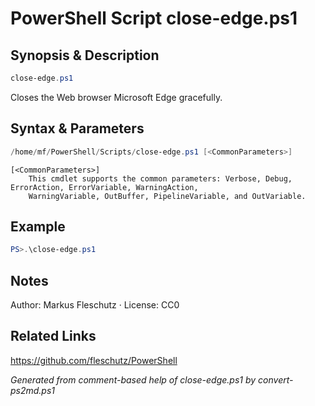 # PowerShell Script close-edge.ps1

## Synopsis & Description
```powershell
close-edge.ps1
```

Closes the Web browser Microsoft Edge gracefully.

## Syntax & Parameters
```powershell
/home/mf/PowerShell/Scripts/close-edge.ps1 [<CommonParameters>]
```

```
[<CommonParameters>]
    This cmdlet supports the common parameters: Verbose, Debug, ErrorAction, ErrorVariable, WarningAction, 
    WarningVariable, OutBuffer, PipelineVariable, and OutVariable.
```

## Example
```powershell
PS>.\close-edge.ps1
```


## Notes
Author: Markus Fleschutz · License: CC0

## Related Links
https://github.com/fleschutz/PowerShell

*Generated from comment-based help of close-edge.ps1 by convert-ps2md.ps1*
